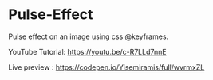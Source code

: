 # Pulse-Effect
Pulse effect on an image using css @keyframes.

YouTube Tutorial: https://youtu.be/c-R7LLd7nnE

Live preview : https://codepen.io/Yisemiramis/full/wvrmxZL
